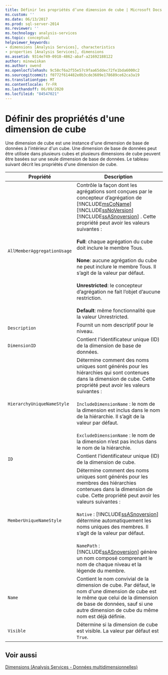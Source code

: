 ```yaml
---
title: Définir les propriétés d’une dimension de cube | Microsoft Docs
ms.custom: ''
ms.date: 06/13/2017
ms.prod: sql-server-2014
ms.reviewer: ''
ms.technology: analysis-services
ms.topic: conceptual
helpviewer_keywords:
- dimensions [Analysis Services], characteristics
- properties [Analysis Services], dimensions
ms.assetid: 9314e749-0918-4862-abaf-a21692188122
author: minewiskan
ms.author: owend
ms.openlocfilehash: 9c58cf6a2f55e57c9faa65ddec72fe1bda6000c2
ms.sourcegitcommit: f0772f614482e0b3cde3609e178689ce62ca3a19
ms.translationtype: MT
ms.contentlocale: fr-FR
ms.lasthandoff: 06/09/2020
ms.locfileid: "84547021"
---
```

# <a name="define-cube-dimension-properties"></a>Définir des propriétés d'une dimension de cube
  Une dimension de cube est une instance d'une dimension de base de données à l'intérieur d'un cube. Une dimension de base de données peut être utilisée dans plusieurs cubes et plusieurs dimensions de cube peuvent être basées sur une seule dimension de base de données. Le tableau suivant décrit les propriétés d'une dimension de cube.  
  
|Propriété|Description|  
|--------------|-----------------|  
|`AllMemberAggregationUsage`|Contrôle la façon dont les agrégations sont conçues par le concepteur d’agrégation de [!INCLUDE[msCoName](../../includes/msconame-md.md)] [!INCLUDE[ssNoVersion](../../includes/ssnoversion-md.md)] [!INCLUDE[ssASnoversion](../../includes/ssasnoversion-md.md)] . Cette propriété peut avoir les valeurs suivantes :<br /><br /> **Full**: chaque agrégation du cube doit inclure le membre Tous.<br /><br /> **None**: aucune agrégation du cube ne peut inclure le membre Tous. Il s’agit de la valeur par défaut.<br /><br /> **Unrestricted**: le concepteur d’agrégation ne fait l’objet d’aucune restriction.<br /><br /> **Default**: même fonctionnalité que la valeur Unrestricted.|  
|`Description`|Fournit un nom descriptif pour le niveau.|  
|`DimensionID`|Contient l'identificateur unique (ID) de la dimension de base de données.|  
|`HierarchyUniqueNameStyle`|Détermine comment des noms uniques sont générés pour les hiérarchies qui sont contenues dans la dimension de cube. Cette propriété peut avoir les valeurs suivantes :<br /><br /> `IncludeDimensionName` : le nom de la dimension est inclus dans le nom de la hiérarchie. Il s’agit de la valeur par défaut.<br /><br /> `ExcludeDimensionName` : le nom de la dimension n’est pas inclus dans le nom de la hiérarchie.|  
|`ID`|Contient l'identificateur unique (ID) de la dimension de cube.|  
|`MemberUniqueNameStyle`|Détermine comment des noms uniques sont générés pour les membres des hiérarchies contenues dans la dimension de cube. Cette propriété peut avoir les valeurs suivantes :<br /><br /> `Native` : [!INCLUDE[ssASnoversion](../../includes/ssasnoversion-md.md)] détermine automatiquement les noms uniques des membres. Il s’agit de la valeur par défaut.<br /><br /> `NamePath` : [!INCLUDE[ssASnoversion](../../includes/ssasnoversion-md.md)] génère un nom composé comprenant le nom de chaque niveau et la légende du membre.|  
|`Name`|Contient le nom convivial de la dimension de cube. Par défaut, le nom d'une dimension de cube est le même que celui de la dimension de base de données, sauf si une autre dimension de cube du même nom est déjà définie.|  
|`Visible`|Détermine si la dimension de cube est visible. La valeur par défaut est `True`.|  
  
## <a name="see-also"></a>Voir aussi  
 [Dimensions &#40;Analysis Services - Données multidimensionnelles&#41;](../multidimensional-models-olap-logical-dimension-objects/dimensions-analysis-services-multidimensional-data.md)  
  
  
